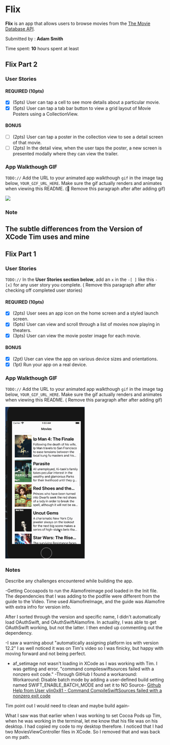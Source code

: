 # Flix

**Flix** is an app that allows users to browse movies from the [The Movie Database API](http://docs.themoviedb.apiary.io/#).

Submitted by : **Adam Smith**

Time spent: **10** hours spent at least

## Flix Part 2

### User Stories

#### REQUIRED (10pts)
- [x] (5pts) User can tap a cell to see more details about a particular movie.
- [x] (5pts) User can tap a tab bar button to view a grid layout of Movie Posters using a CollectionView.

#### BONUS
- [ ] (2pts) User can tap a poster in the collection view to see a detail screen of that movie.
- [ ] (2pts) In the detail view, when the user taps the poster, a new screen is presented modally where they can view the trailer.

### App Walkthough GIF
`TODO://` Add the URL to your animated app walkthough `gif` in the image tag below, `YOUR_GIF_URL_HERE`. Make sure the gif actually renders and animates when viewing this README. (🚫 Remove this paragraph after after adding gif)

<img src="YOUR_GIF_URL_HERE" width=250><br>

### Note
The subtle differences from the Version of XCode Tim uses and mine
---

## Flix Part 1

### User Stories
`TODO://` In the **User Stories section below**, add an `x` in the `-[ ]` like this `- [x]` for any user story you complete. ( Remove this paragraph after after checking off completed user stories)

#### REQUIRED (10pts)
- [X] (2pts) User sees an app icon on the home screen and a styled launch screen.
- [X] (5pts) User can view and scroll through a list of movies now playing in theaters.
- [X] (3pts) User can view the movie poster image for each movie.

#### BONUS
- [X] (2pt) User can view the app on various device sizes and orientations.
- [X] (1pt) Run your app on a real device.

### App Walkthough GIF
`TODO://` Add the URL to your animated app walkthough `gif` in the image tag below, `YOUR_GIF_URL_HERE`. Make sure the gif actually renders and animates when viewing this README. ( Remove this paragraph after after adding gif)

<img src="FlixWalkthrough.gif" width=250><br>

### Notes
Describe any challenges encountered while building the app.

-Getting Cocoapods to run the Alamofireimage pod loaded in the Init file.
The dependencies that I was adding to the podfile were different from the guide to the Video.
Time used AlamofireImage, and the guide was Alamofire with extra infro for version info.

After I sorted through the version and specific name, I didn't automatically load OAuthSwift, and OAuthSwiftAlamofire. In actuality, I was able to get OAuthSwift working, but not the latter. I then ended up commenting out the dependency.

-I saw a warning about "automatically assigning platform ios with version 12.2"
I as well noticed it was on Tim's video so I was finicky, but happy with moving forward and not being perfect.

- af_setimage not wasn't loading in XCode as I was working with Tim.
I was getting and error, "command compileswiftsources failed with a nonzero exit code."
-Through GitHub I found a workaround:
Workaround: Disable batch mode by adding a user-defined build setting named SWIFT_ENABLE_BATCH_MODE and set it to NO
Source-
[Github Help from User ylin0x81 - Command CompileSwiftSources failed with a nonzero exit code](https://github.com/Yummypets/YPImagePicker/issues/236)

Tim point out I would need to clean and maybe build again- 

What I saw was that earlier when I was working to set Cocoa Pods up Tim, when he was working in the terminal, let me know that his file was on his desktop. I had copied my code to my desktop therefore. 
I noticed that I had two MoviesViewController files in XCode. So I removed that and was back on my path.
